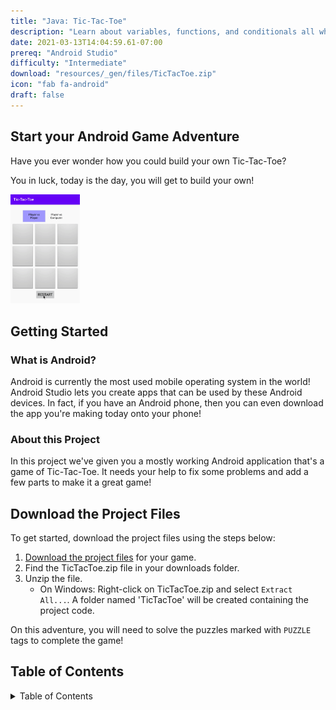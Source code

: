 ```yaml
---
title: "Java: Tic-Tac-Toe"
description: "Learn about variables, functions, and conditionals all while building a Tic-Tac-Toe Android app."
date: 2021-03-13T14:04:59.61-07:00
prereq: "Android Studio"
difficulty: "Intermediate"
download: "resources/_gen/files/TicTacToe.zip"
icon: "fab fa-android"
draft: false
---
```


## Start your Android Game Adventure

Have you ever wonder how you could build your own Tic-Tac-Toe?

You in luck, today is the day, you will get to build your own!

<img src="resources/_gen/images/game_play.gif" height="30%" width="22%" title="Android Tic-Tac-Toe Game" alt="Android Tic-Tac-Toe Game"/>

## Getting Started

### What is Android?

Android is currently the most used mobile operating system in the world! Android Studio lets you create apps that can be used by these Android devices. In fact, if you have an Android phone, then you can even download the app you're making today onto your phone!

### About this Project

In this project we've given you a mostly working Android application that's a game of Tic-Tac-Toe. It needs your help to fix some problems and add a few parts to make it a great game!

## Download the Project Files
To get started, download the project files using the steps below:
1. [Download the project files](../resources/_gen/files/TicTacToe.zip) for your game.
2. Find the TicTacToe.zip file in your downloads folder.
3. Unzip the file.
   - On Windows: Right-click on TicTacToe.zip and select `Extract All...`. A folder named 'TicTacToe' will be created containing the project code.

On this adventure, you will need to solve the puzzles marked with `PUZZLE` tags to complete the game!

## Table of Contents

<details close>
<summary>Table of Contents</summary>
{{% children %}}
</details>